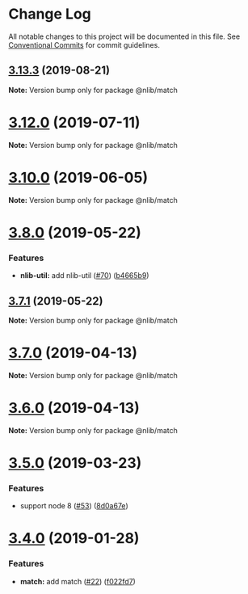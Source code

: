 # Change Log

All notable changes to this project will be documented in this file.
See [Conventional Commits](https://conventionalcommits.org) for commit guidelines.

## [3.13.3](https://github.com/nlibjs/nlibjs/compare/v3.13.2...v3.13.3) (2019-08-21)

**Note:** Version bump only for package @nlib/match





# [3.12.0](https://github.com/nlibjs/nlibjs/compare/v3.11.2...v3.12.0) (2019-07-11)

**Note:** Version bump only for package @nlib/match





# [3.10.0](https://github.com/nlibjs/nlibjs/compare/v3.9.3...v3.10.0) (2019-06-05)

**Note:** Version bump only for package @nlib/match





# [3.8.0](https://github.com/nlibjs/nlibjs/compare/v3.7.1...v3.8.0) (2019-05-22)


### Features

* **nlib-util:** add nlib-util ([#70](https://github.com/nlibjs/nlibjs/issues/70)) ([b4665b9](https://github.com/nlibjs/nlibjs/commit/b4665b9))





## [3.7.1](https://github.com/nlibjs/nlibjs/compare/v3.7.0...v3.7.1) (2019-05-22)

**Note:** Version bump only for package @nlib/match





# [3.7.0](https://github.com/nlibjs/nlibjs/compare/v3.5.0...v3.7.0) (2019-04-13)

**Note:** Version bump only for package @nlib/match





# [3.6.0](https://github.com/nlibjs/nlibjs/compare/v3.5.0...v3.6.0) (2019-04-13)

**Note:** Version bump only for package @nlib/match





# [3.5.0](https://github.com/nlibjs/nlibjs/compare/v3.4.0...v3.5.0) (2019-03-23)


### Features

* support node 8 ([#53](https://github.com/nlibjs/nlibjs/issues/53)) ([8d0a67e](https://github.com/nlibjs/nlibjs/commit/8d0a67e))





# [3.4.0](https://github.com/nlibjs/nlibjs/compare/v3.3.3...v3.4.0) (2019-01-28)


### Features

* **match:** add match ([#22](https://github.com/nlibjs/nlibjs/issues/22)) ([f022fd7](https://github.com/nlibjs/nlibjs/commit/f022fd7))
